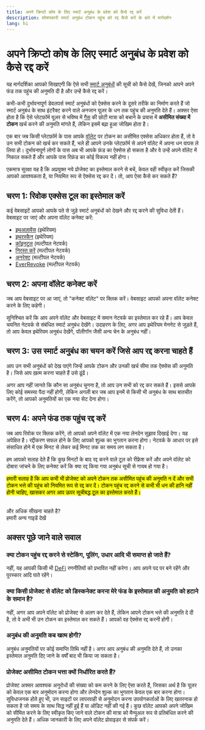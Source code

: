 ```yaml
---
title: अपने क्रिप्टो कोष के लिए स्मार्ट अनुबंध के प्रवेश को कैसे रद्द करें
description: शोषणकारी स्मार्ट अनुबंध टोकन पहुंच को रद्द कैसे करें के बारे में मार्गदर्शन
lang: hi
---
```


# अपने क्रिप्टो कोष के लिए स्मार्ट अनुबंध के प्रवेश को कैसे रद्द करें

यह मार्गदर्शिका आपको सिखाएगी कि ऐसे सभी [स्मार्ट अनुबंधों](/glossary/#smart-contract) की सूची को कैसे देखें, जिनको आपने अपने फंड तक पहुंच की अनुमति दी है और उन्हें कैसे रद्द करें।

कभी-कभी दुर्भावनापूर्ण डेवलपर्स स्मार्ट अनुबंधों को ऐक्सेस करने के दूसरे तरीके का निर्माण करते हैं जो स्मार्ट अनुबंध के साथ इंटरैक्ट करने वाले अनजान यूज़र के धन तक पहुंच की अनुमति देते हैं। अक्सर ऐसा होता है कि ऐसे प्लेटफ़ॉर्म यूज़र से भविष्य में [गैस](/glossary/#gas) की छोटी मात्रा को बचाने के प्रयास में **असीमित संख्या में टोकन** खर्च करने की अनुमति मांगते हैं, लेकिन इसमें बढ़ा हुआ जोखिम होता है।

एक बार जब किसी प्लेटफ़ॉर्म के पास आपके [वॉलेट](/glossary/#wallet) पर टोकन का असीमित एक्सेस अधिकार होता हैं, तो वे उन सभी टोकन को खर्च कर सकते हैं, भले ही आपने उनके प्लेटफ़ॉर्म से अपने वॉलेट में अपना धन वापस ले लिया हो। दुर्भावनापूर्ण लोगों के पास अब भी आपके फ़ंड का ऐक्सेस हो सकता है और वे उन्हें अपने वॉलेट में निकाल सकते हैं और आपके पास रिफ़ंड का कोई विकल्प नहीं होगा।

एकमात्र सुरक्षा यह है कि अप्रयुक्त नये प्रोजेक्ट का इस्तेमाल करने से बचें, केवल वही स्वीकृत करें जिसकी आपको आवश्यकता है, या नियमित रूप से ऐक्सेस रद्द कर दें। तो, आप ऐसा कैसे कर सकते हैं?

## चरण 1: रिवोक एक्सेस टूल का इस्तेमाल करें

कई वेबसाइटें आपको आपके पते से जुड़े स्मार्ट अनुबंधों को देखने और रद्द करने की सुविधा देती हैं। वेबसाइट पर जाएं और अपना वॉलेट कनेक्ट करें:

- [इथअलावेंस](https://ethallowance.com/) (इथेरियम)
- [इथरस्कैन](https://etherscan.io/tokenapprovalchecker) (इथेरियम)
- [कॉइनटूल](https://cointool.app/approve/eth) (मल्टीपल नेटवर्क)
- [निरस्त करें](https://revoke.cash/) (मल्टीपल नेटवर्क)
- [अनरेक्ट](https://app.unrekt.net/) (मल्टीपल नेटवर्क)
- [EverRevoke](https://everrise.com/everrevoke/) (मल्टीपल नेटवर्क)

## चरण 2: अपना वॉलेट कनेक्ट करें

जब आप वेबसाइट पर आ जाएं, तो "कनेक्ट वॉलेट" पर क्लिक करें। वेबसाइट आपको अपना वॉलेट कनेक्ट करने के लिए कहेगी।

सुनिश्चित करें कि आप अपने वॉलेट और वेबसाइट में समान नेटवर्क का इस्तेमाल कर रहे हैं। आप केवल चयनित नेटवर्क से संबंधित स्मार्ट अनुबंध देखेंगे। उदाहरण के लिए, अगर आप इथेरियम मेननेट से जुड़ते हैं, तो आप केवल इथेरियम अनुबंध देखेंगे, पॉलीगॉन जैसी अन्य चेन के अनुबंध नहीं।

## चरण 3: उस स्मार्ट अनुबंध का चयन करें जिसे आप रद्द करना चाहते हैं

आप उन सभी अनुबंधों को देख पाएंगे जिन्हें आपके टोकन और उनकी खर्च सीमा तक ऐक्सेस की अनुमति है। जिसे आप ख़त्म करना चाहते हैं उसे ढूंढें।

अगर आप नहीं जानते कि कौन सा अनुबंध चुनना है, तो आप उन सभी को रद्द कर सकते हैं। इससे आपके लिए कोई समस्या पैदा नहीं होगी, लेकिन अगली बार जब आप इनमें से किसी भी अनुबंध के साथ बातचीत करेंगे, तो आपको अनुमतियों का एक नया सेट देना होगा।

## चरण 4: अपने फंड तक पहुंच रद्द करें

जब आप रिवोक पर क्लिक करेंगे, तो आपको अपने वॉलेट में एक नया लेनदेन सुझाव दिखाई देगा। यह अपेक्षित है। रद्दीकरण सफल होने के लिए आपको शुल्क का भुगतान करना होगा। नेटवर्क के आधार पर इसे संसाधित होने में एक मिनट से लेकर कई मिनट तक का समय लग सकता है।

हम आपको सलाह देते हैं कि कुछ मिनटों के बाद रद्द करने वाले टूल को रीफ्रेश करें और अपने वॉलेट को दोबारा जांचने के लिए कनेक्ट करें कि क्या रद्द किया गया अनुबंध सूची से गायब हो गया है।

<mark>हमारी सलाह है कि आप कभी भी प्रोजेक्ट को अपने टोकन तक असीमित पहुंच की अनुमति न दें और सभी टोकन भत्ते की पहुंच को नियमित रूप से रद्द कर दें। टोकन पहुंच रद्द करने से कभी भी धन की हानि नहीं होनी चाहिए, खासकर अगर आप ऊपर सूचीबद्ध टूल का इस्तेमाल करते हैं।</mark>

 <br />

<Alert variant="update">
<Emoji text=":eyes:" className="text-4xl"/>
<AlertContent className="justify-between flex-row items-center">
  <div>और अधिक सीखना चाहते है?</div>
  <ButtonLink href="/guides/">
    हमारी अन्य गाइडें देखें
  </ButtonLink>
</AlertContent>
</Alert>

## अक्सर पूछे जाने वाले सवाल

### क्या टोकन पहुंच रद्द करने से स्टेकिंग, पूलिंग, उधार आदि भी समाप्त हो जाते हैं?

नहीं, यह आपकी किसी भी [DeFi](/glossary/#defi) रणनीतियों को प्रभावित नहीं करेगा। आप अपने पद पर बने रहेंगे और पुरस्कार आदि पाते रहेंगे।

### क्या किसी प्रोजेक्ट से वॉलेट को डिस्कनेक्ट करना मेरे फंड के इस्तेमाल की अनुमति को हटाने के समान है?

नहीं, अगर आप अपने वॉलेट को प्रोजेक्ट से अलग कर देते हैं, लेकिन आपने टोकन भत्ते की अनुमति दे दी है, तो वे अभी भी उन टोकन का इस्तेमाल कर सकते हैं। आपको वह ऐक्सेस रद्द करनी होगी।

### अनुबंध की अनुमति कब खत्म होगी?

अनुबंध अनुमतियों पर कोई समाप्ति तिथि नहीं है। अगर आप अनुबंध की अनुमति देते हैं, तो उनका इस्तेमाल अनुमति दिए जाने के वर्षों बाद भी किया जा सकता है।

### प्रोजेक्ट असीमित टोकन भत्ता क्यों निर्धारित करते हैं?

प्रोजेक्ट अक्सर आवश्यक अनुरोधों की संख्या को कम करने के लिए ऐसा करते हैं, जिसका अर्थ है कि यूज़र को केवल एक बार अनुमोदन करना होगा और लेनदेन शुल्क का भुगतान केवल एक बार करना होगा। सुविधाजनक होते हुए भी, उन साइटों पर लापरवाही से अनुमोदन करना उपयोगकर्ताओं के लिए खतरनाक हो सकता है जो समय के साथ सिद्ध नहीं हुई हैं या ऑडिट नहीं की गई हैं। कुछ वॉलेट आपको अपने जोखिम को सीमित करने के लिए स्वीकृत किए जाने वाले टोकन की मात्रा को मैन्युअल रूप से प्रतिबंधित करने की अनुमति देते हैं। अधिक जानकारी के लिए अपने वॉलेट प्रोवाइडर से संपर्क करें।
